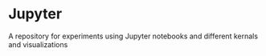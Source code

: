 # Jupyter
A repository for experiments using Jupyter notebooks and different kernals and visualizations
